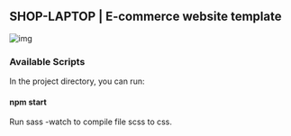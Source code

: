 ## SHOP-LAPTOP | E-commerce website template
![img](assets/img/buy-online.svg=25x25)

### Available Scripts

In the project directory, you can run:

#### npm start

Run sass -watch to compile file scss to css.
